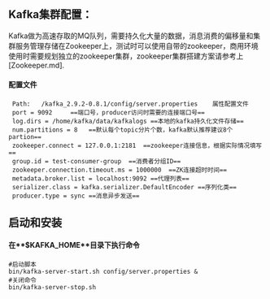 ## Kafka集群配置：

Kafka做为高速存取的MQ队列，需要持久化大量的数据，消息消费的偏移量和集群服务管理存储在Zookeeper上，测试时可以使用自带的zookeeper，商用环境使用时需要规划独立的zookeeper集群，zookeeper集群搭建方案请参考上[Zookeeper.md].

#### 配置文件
	 Path:   /kafka_2.9.2-0.8.1/config/server.properties	属性配置文件
	 port = 9092     ==端口号，producer访问时需要的连接端口号==
	 log.dirs = /home/kafka/data/kafkalogs ==本地的kafka持久化文件存储==
	 num.partitions = 8   ==默认每个topic分片个数，kafka默认推荐建议8个partion==
	 zookeeper.connect = 127.0.0.1:2181  ==zookeeper连接信息，根据实际情况填写==
	 group.id = test-consumer-group  ==消费者分组ID==
	 zookeeper.connection.timeout.ms = 1000000  ==ZK连接超时时间==
	 metadata.broker.list = localhost:9092 ==代理列表==
	 serializer.class = kafka.serializer.DefaultEncoder ==序列化类==
	 producer.type = sync ==消息异步发送==
## 启动和安装

#### 在**$KAFKA_HOME**目录下执行命令
	#启动脚本
	bin/kafka-server-start.sh config/server.properties &
	#关闭命令
	bin/kafka-server-stop.sh
